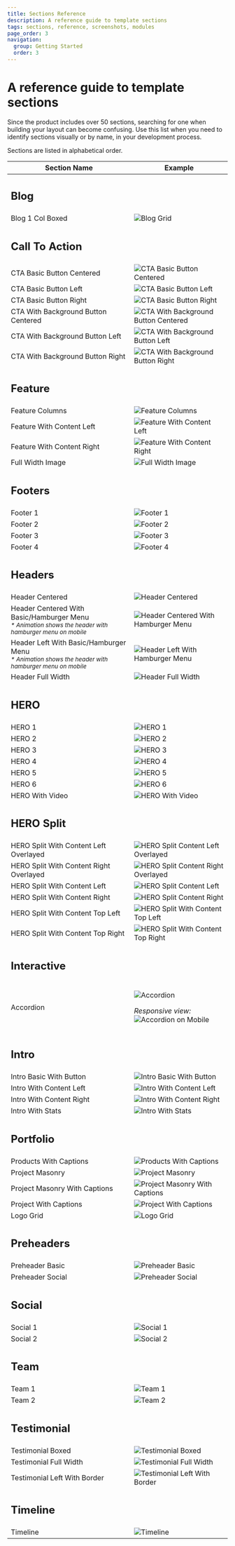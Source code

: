 ```yaml
---
title: Sections Reference
description: A reference guide to template sections
tags: sections, reference, screenshots, modules
page_order: 3
navigation:
  group: Getting Started
  order: 3
---
```


# A reference guide to template sections

Since the product includes over 50 sections, searching for one when building your layout can become confusing. 
Use this list when you need to identify sections visually or by name, in your development process.

Sections are listed in alphabetical order.

<table class="rounded text-left border text-grey-dark mt-8 w-full" cellpadding="16" cellspacing="0">
    <thead class="bg-grey-lighter text-black text-base">
        <tr>
            <th id="sections-table" class="py-2 px-4">Section Name</th>
            <th class="py-2 px-4">Example</th>
        </tr>
    </thead>
    <tbody>
        <tr>
            <td colspan="2" class="bg-grey-dark py-2 px-4">
                <h2 class="p-0 text-base font-normal text-white">Blog</h2>
            </td>
        </tr>
        <tr class="text-sm">
            <td>Blog 1 Col Boxed</td>
            <td><img src="/img/email/kant/sections/thumbs/blog-grid.jpg" alt="Blog Grid"></td>
        </tr>       
        <tr>
            <td colspan="2" class="bg-grey-dark py-2 px-4">
                <h2 class="p-0 text-base font-normal text-white">Call To Action</h2>
            </td>
        </tr>
        <tr class="text-sm">
            <td>CTA Basic Button Centered</td>
            <td><img src="/img/email/kant/sections/thumbs/cta-basic-button-center.jpg" alt="CTA Basic Button Centered"></td>
        </tr>
        <tr class="text-sm">
            <td>CTA Basic Button Left</td>
            <td><img src="/img/email/kant/sections/thumbs/cta-basic-button-left.jpg" alt="CTA Basic Button Left"></td>
        </tr>
        <tr class="text-sm">
            <td>CTA Basic Button Right</td>
            <td><img src="/img/email/kant/sections/thumbs/cta-basic-button-right.jpg" alt="CTA Basic Button Right"></td>
        </tr>
        <tr class="text-sm">
            <td>CTA With Background Button Centered</td>
            <td><img src="/img/email/kant/sections/thumbs/cta-bg-button-centered.jpg" alt="CTA With Background Button Centered"></td>
        </tr>
        <tr class="text-sm">
            <td>CTA With Background Button Left</td>
            <td><img src="/img/email/kant/sections/thumbs/cta-bg-button-left.jpg" alt="CTA With Background Button Left"></td>
        </tr>
        <tr class="text-sm">
            <td>CTA With Background Button Right</td>
            <td><img src="/img/email/kant/sections/thumbs/cta-bg-button-right.jpg" alt="CTA With Background Button Right"></td>
        </tr>
        <tr>
            <td colspan="2" class="bg-grey-dark py-2 px-4">
                <h2 class="p-0 text-base font-normal text-white">Feature</h2>
            </td>
        </tr>
        <tr class="text-sm">
            <td>Feature Columns</td>
            <td><img src="/img/email/kant/sections/thumbs/feature-columns.jpg" alt="Feature Columns"></td>
        </tr>
        <tr class="text-sm">
            <td>Feature With Content Left</td>
            <td><img src="/img/email/kant/sections/thumbs/feature-content-left.jpg" alt="Feature With Content Left"></td>
        </tr>
        <tr class="text-sm">
            <td>Feature With Content Right</td>
            <td><img src="/img/email/kant/sections/thumbs/feature-content-right.jpg" alt="Feature With Content Right"></td>
        </tr>
        <tr class="text-sm">
            <td>Full Width Image</td>
            <td><img src="/img/email/kant/sections/thumbs/full-width-image.jpg" alt="Full Width Image"></td>
        </tr>
        <tr>
            <td colspan="2" class="bg-grey-dark py-2 px-4">
                <h2 class="p-0 text-base font-normal text-white">Footers</h2>
            </td>
        </tr>
        <tr class="text-sm">
            <td>Footer 1</td>
            <td><img src="/img/email/kant/sections/thumbs/footer-dark-1.jpg" alt="Footer 1"></td>
        </tr>
        <tr class="text-sm">
            <td>Footer 2</td>
            <td><img src="/img/email/kant/sections/thumbs/footer-dark-2.jpg" alt="Footer 2"></td>
        </tr>
        <tr class="text-sm">
            <td>Footer 3</td>
            <td><img src="/img/email/kant/sections/thumbs/footer-dark-3.jpg" alt="Footer 3"></td>
        </tr>
        <tr class="text-sm">
            <td>Footer 4</td>
            <td><img src="/img/email/kant/sections/thumbs/footer-dark-4.jpg" alt="Footer 4"></td>
        </tr>
        <tr>
            <td colspan="2" class="bg-grey-dark py-2 px-4">
                <h2 class="p-0 text-base font-normal text-white">Headers</h2>
            </td>
        </tr>
        <tr class="text-sm">
            <td>Header Centered</td>
            <td><img src="/img/email/kant/sections/thumbs/header-centered.jpg" alt="Header Centered"></td>
        </tr>
        <tr class="text-sm">
            <td>
                Header Centered With Basic/Hamburger Menu
                <div>
                    <small><em>* Animation shows the header with hamburger menu on mobile</em></small>
                </div>
            </td>
            <td><img src="/img/email/kant/sections/thumbs/header-centered-hamburger-menu.gif" alt="Header Centered With Hamburger Menu"></td>
        </tr>
        <tr class="text-sm">
            <td>
                Header Left With Basic/Hamburger Menu
                <div>
                    <small><em>* Animation shows the header with hamburger menu on mobile</em></small>
                </div>
            </td>
            <td>
                <img src="/img/email/kant/sections/thumbs/header-left-hamburger-menu.gif" alt="Header Left With Hamburger Menu">
            </td>
        </tr>
        <tr class="text-sm">
            <td>Header Full Width</td>
            <td><img src="/img/email/kant/sections/thumbs/header-full-width.jpg" alt="Header Full Width"></td>
        </tr>
        <tr>
            <td colspan="2" class="bg-grey-dark py-2 px-4">
                <h2 class="p-0 text-base font-normal text-white">HERO</h2>
            </td>
        </tr>
        <tr class="text-sm">
            <td>HERO 1</td>
            <td><img src="/img/email/kant/sections/thumbs/hero-1.jpg" alt="HERO 1"></td>
        </tr>
        <tr class="text-sm">
            <td>HERO 2</td>
            <td><img src="/img/email/kant/sections/thumbs/hero-2.jpg" alt="HERO 2"></td>
        </tr>
        <tr class="text-sm">
            <td>HERO 3</td>
            <td><img src="/img/email/kant/sections/thumbs/hero-3.jpg" alt="HERO 3"></td>
        </tr>
        <tr class="text-sm">
            <td>HERO 4</td>
            <td><img src="/img/email/kant/sections/thumbs/hero-4.jpg" alt="HERO 4"></td>
        </tr>
        <tr class="text-sm">
            <td>HERO 5</td>
            <td><img src="/img/email/kant/sections/thumbs/hero-5.jpg" alt="HERO 5"></td>
        </tr>
        <tr class="text-sm">
            <td>HERO 6</td>
            <td><img src="/img/email/kant/sections/thumbs/hero-6.jpg" alt="HERO 6"></td>
        </tr>
        <tr class="text-sm">
            <td>HERO With Video</td>
            <td><img src="/img/email/kant/sections/thumbs/hero-video.jpg" alt="HERO With Video"></td>
        </tr>
        <tr>
            <td colspan="2" class="bg-grey-dark py-2 px-4">
                <h2 class="p-0 text-base font-normal text-white">HERO Split</h2>
            </td>
        </tr>
        <tr class="text-sm">
            <td>HERO Split With Content Left Overlayed</td>
            <td><img src="/img/email/kant/sections/thumbs/hero-split-content-left-overlayed.jpg" alt="HERO Split Content Left Overlayed"></td>
        </tr>
        <tr class="text-sm">
            <td>HERO Split With Content Right Overlayed</td>
            <td><img src="/img/email/kant/sections/thumbs/hero-split-content-right-overlayed.jpg" alt="HERO Split Content Right Overlayed"></td>
        </tr>
        <tr class="text-sm">
            <td>HERO Split With Content Left</td>
            <td><img src="/img/email/kant/sections/thumbs/hero-split-content-left.jpg" alt="HERO Split Content Left"></td>
        </tr>
        <tr class="text-sm">
            <td>HERO Split With Content Right</td>
            <td><img src="/img/email/kant/sections/thumbs/hero-split-content-right.jpg" alt="HERO Split Content Right"></td>
        </tr>
        <tr class="text-sm">
            <td>HERO Split With Content Top Left</td>
            <td><img src="/img/email/kant/sections/thumbs/hero-split-content-top-left.jpg" alt="HERO Split With Content Top Left"></td>
        </tr>
        <tr class="text-sm">
            <td>HERO Split With Content Top Right</td>
            <td><img src="/img/email/kant/sections/thumbs/hero-split-content-top-right.jpg" alt="HERO Split With Content Top Right"></td>
        </tr>
        <tr>
            <td colspan="2" class="bg-grey-dark py-2 px-4">
                <h2 class="p-0 text-base font-normal text-white">Interactive</h2>
            </td>
        </tr>
        <tr class="text-sm">
            <td>Accordion</td>
            <td>
                <p>
                    <img src="/img/email/kant/sections/thumbs/accordion.jpg" alt="Accordion">
                </p>
                <p>
                    <div><em>Responsive view:</em></div>
                    <img src="/img/email/kant/sections/thumbs/accordion.gif" alt="Accordion on Mobile">
                </p>
            </td>
        </tr>        
        <tr>
            <td colspan="2" class="bg-grey-dark py-2 px-4">
                <h2 class="p-0 text-base font-normal text-white">Intro</h2>
            </td>
        </tr>
        <tr class="text-sm">
            <td>Intro Basic With Button</td>
            <td><img src="/img/email/kant/sections/thumbs/intro-basic-button.jpg" alt="Intro Basic With Button"></td>
        </tr>
        <tr class="text-sm">
            <td>Intro With Content Left</td>
            <td><img src="/img/email/kant/sections/thumbs/intro-content-left.jpg" alt="Intro With Content Left"></td>
        </tr>
        <tr class="text-sm">
            <td>Intro With Content Right</td>
            <td><img src="/img/email/kant/sections/thumbs/intro-content-right.jpg" alt="Intro With Content Right"></td>
        </tr>
        <tr class="text-sm">
            <td>Intro With Stats</td>
            <td><img src="/img/email/kant/sections/thumbs/intro-stats.jpg" alt="Intro With Stats"></td>
        </tr>
        <tr>
            <td colspan="2" class="bg-grey-dark py-2 px-4">
                <h2 class="p-0 text-base font-normal text-white">Portfolio</h2>
            </td>
        </tr>
        <tr class="text-sm">
            <td>Products With Captions</td>
            <td><img src="/img/email/kant/sections/thumbs/products-captions.jpg" alt="Products With Captions"></td>
        </tr>
        <tr class="text-sm">
            <td>Project Masonry</td>
            <td><img src="/img/email/kant/sections/thumbs/project-masonry.jpg" alt="Project Masonry"></td>
        </tr>
        <tr class="text-sm">
            <td>Project Masonry With Captions</td>
            <td><img src="/img/email/kant/sections/thumbs/project-masonry-captions.jpg" alt="Project Masonry With Captions"></td>
        </tr>
        <tr class="text-sm">
            <td>Project With Captions</td>
            <td><img src="/img/email/kant/sections/thumbs/project-captions.jpg" alt="Project With Captions"></td>
        </tr>
        <tr class="text-sm">
            <td>Logo Grid</td>
            <td><img src="/img/email/kant/sections/thumbs/logo-grid.jpg" alt="Logo Grid"></td>
        </tr>
        <tr>
            <td colspan="2" class="bg-grey-dark py-2 px-4">
                <h2 class="p-0 text-base font-normal text-white">Preheaders</h2>
            </td>
        </tr>
        <tr class="text-sm">
            <td>Preheader Basic</td>
            <td><img src="/img/email/kant/sections/thumbs/preheader-basic.jpg" alt="Preheader Basic"></td>
        </tr>
        <tr class="text-sm">
            <td>Preheader Social</td>
            <td><img src="/img/email/kant/sections/thumbs/preheader-social.jpg" alt="Preheader Social"></td>
        </tr>
        <tr>
            <td colspan="2" class="bg-grey-dark py-2 px-4">
                <h2 class="p-0 text-base font-normal text-white">Social</h2>
            </td>
        </tr>
        <tr class="text-sm">
            <td>Social 1</td>
            <td><img src="/img/email/kant/sections/thumbs/social-1.jpg" alt="Social 1"></td>
        </tr>
        <tr class="text-sm">
            <td>Social 2</td>
            <td><img src="/img/email/kant/sections/thumbs/social-2.jpg" alt="Social 2"></td>
        </tr>
        <tr>
            <td colspan="2" class="bg-grey-dark py-2 px-4">
                <h2 class="p-0 text-base font-normal text-white">Team</h2>
            </td>
        </tr>
        <tr class="text-sm">
            <td>Team 1</td>
            <td><img src="/img/email/kant/sections/thumbs/team-1.jpg" alt="Team 1"></td>
        </tr>
        <tr class="text-sm">
            <td>Team 2</td>
            <td><img src="/img/email/kant/sections/thumbs/team-2.jpg" alt="Team 2"></td>
        </tr>
        <tr>
            <td colspan="2" class="bg-grey-dark py-2 px-4">
                <h2 class="p-0 text-base font-normal text-white">Testimonial</h2>
            </td>
        </tr>
        <tr class="text-sm">
            <td>Testimonial Boxed</td>
            <td><img src="/img/email/kant/sections/thumbs/testimonial-boxed.jpg" alt="Testimonial Boxed"></td>
        </tr>
        <tr class="text-sm">
            <td>Testimonial Full Width</td>
            <td><img src="/img/email/kant/sections/thumbs/testimonial-full-width.jpg" alt="Testimonial Full Width"></td>
        </tr>
        <tr class="text-sm">
            <td>Testimonial Left With Border</td>
            <td><img src="/img/email/kant/sections/thumbs/testimonial-left-border.jpg" alt="Testimonial Left With Border"></td>
        </tr>
        <tr>
            <td colspan="2" class="bg-grey-dark py-2 px-4">
                <h2 class="p-0 text-base font-normal text-white">Timeline</h2>
            </td>
        </tr>
        <tr class="text-sm">
            <td>Timeline</td>
            <td><img src="/img/email/kant/sections/thumbs/timeline.jpg" alt="Timeline"></td>
        </tr>
    </tbody>
</table>
